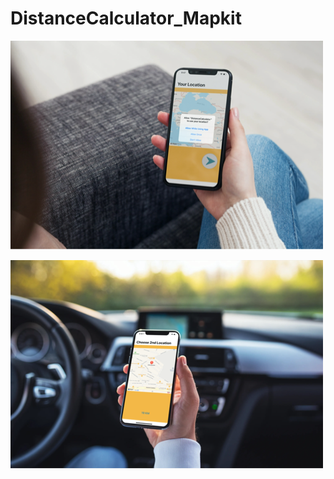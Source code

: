 # DistanceCalculator_Mapkit

![](https://raw.githubusercontent.com/gokberkdergin/DistanceCalculator_Mapkit/master/smartmockups_ke2g69ae%202.png)

![](https://raw.githubusercontent.com/gokberkdergin/DistanceCalculator_Mapkit/master/smartmockups_ke2g5ldy%202.png)
